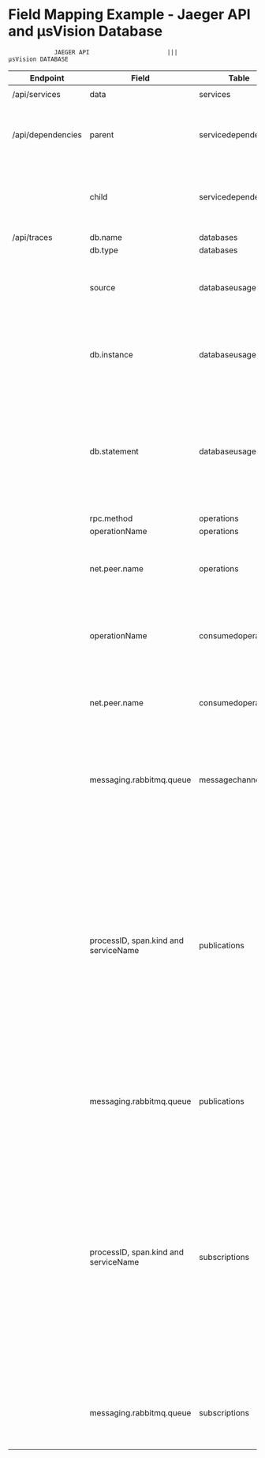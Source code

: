 # Field Mapping Example - Jaeger API and μsVision Database

                 JAEGER API                      |||                               μsVision DATABASE
| Endpoint          | Field                                | Table               |      Field      | Obs.                                                                                                                                                                                                                                                                                                                                                                                                                                             |
|-------------------|--------------------------------------|---------------------|-----------------|--------------------------------------------------------------------------------------------------------------------------------------------------------------------------------------------------------------------------------------------------------------------------------------------------------------------------------------------------------------------------------------------------------------------------------------------------|
|                   |                                      |                     |                 |                                                                                                                                                                                                                                                                                                                                                                                                                                                  |
| /api/services     | data                                 | services            | name            | -                                                                                                                                                                                                                                                                                                                                                                                                                                                |
|                   |                                      |                     |                 |                                                                                                                                                                                                                                                                                                                                                                                                                                                  |
| /api/dependencies | parent                               | servicedependencies | service_id      | It is necessary to get the ID of the service on "service" table with the name provided by Jaeger's API                                                                                                                                                                                                                                                                                                                                           |
|                   | child                                | servicedependencies | service_dep_id  | It is necessary to get the ID of the service on "service" table with the name provided by Jaeger's API                                                                                                                                                                                                                                                                                                                                           |
|                   |                                      |                     |                 |                                                                                                                                                                                                                                                                                                                                                                                                                                                  |
| /api/traces       | db.name                              | databases           | name            | -                                                                                                                                                                                                                                                                                                                                                                                                                                                |
|                   | db.type                              | databases           | type            | -                                                                                                                                                                                                                                                                                                                                                                                                                                                |
|                   | source                               | databaseusages      | service_id      | It is necessary to get the ID of the service on "service" table with the name provided by Jaeger's API                                                                                                                                                                                                                                                                                                                                           |
|                   | db.instance                          | databaseusages      | database_id     | It is necessary to get the ID of the database on "databases" table with the name provided by Jaeger's API                                                                                                                                                                                                                                                                                                                                        |
|                   | db.statement                         | databaseusages      | access_mode     | db.statement will provide the SQL command. "Insert", "Update", "Delete", "Create", "Alter" and "Drop" should be considered as **"RW"** access. "Select" command should be considered **"RO"** access.                                                                                                                                                                                                                                            |
|                   | rpc.method                           | operations          | verb            | -                                                                                                                                                                                                                                                                                                                                                                                                                                                |
|                   | operationName                        | operations          | uri             | -                                                                                                                                                                                                                                                                                                                                                                                                                                                |
|                   | net.peer.name                        | operations          | exposer_id      | It is necessary to get the ID of the service on "service" table with the name provided by Jaeger's API                                                                                                                                                                                                                                                                                                                                           |
|                   | operationName                        | consumedoperations  | operation_id    | It is necessary to get the ID of the operaion on "operations" table with the name provided by Jaeger's API                                                                                                                                                                                                                                                                                                                                       |
|                   | net.peer.name                        | consumedoperations  | consumer_id     | It is necessary to get the ID of the service on "service" table with the name provided by Jaeger's API                                                                                                                                                                                                                                                                                                                                           |
|                   | messaging.rabbitmq.queue             | messagechannels     | name            | This example considers RabbitMQ as the message broker. Jaeger's API output field will differ in case of using a different message broker tool                                                                                                                                                                                                                                                                                                    |
|                   | processID, span.kind and serviceName | publications        | publisher_id    | Jaeger's API does not directly provide the service name within the message publication span. To address this, it becomes necessary to gather the "processID" and correlate it with the "serviceName" field in the JSON output. Additionally, **publishers** can be identified through the "span.kind" field with the value **"producer"**. Once the "serviceName" is obtained, retrieving the service ID from the "service" table is essential.  |
|                   | messaging.rabbitmq.queue             | publications        | channel_id      | It is necessary to get the ID of the channel on "messagechannels" table with the name provided by Jaeger's API                                                                                                                                                                                                                                                                                                                                   |
|                   | processID, span.kind and serviceName | subscriptions       | subscriber_id   | Jaeger's API does not directly provide the service name within the message publication span. To address this, it becomes necessary to gather the "processID" and correlate it with the "serviceName" field in the JSON output. Additionally, **subscribers** can be identified through the "span.kind" field with the value **"consumer"**. Once the "serviceName" is obtained, retrieving the service ID from the "service" table is essential. |
|                   | messaging.rabbitmq.queue             | subscriptions       | channel_id      | It is necessary to get the ID of the channel on "messagechannels" table with the name provided by Jaeger's API                                                                                                                                                                                                                                                                                                                                   |
